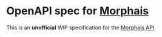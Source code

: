 # OpenAPI spec for [Morphais](https://www.morphais.com/)

This is an **unofficial** WIP specification for the [Morphais API](https://morphais.readme.io/).
